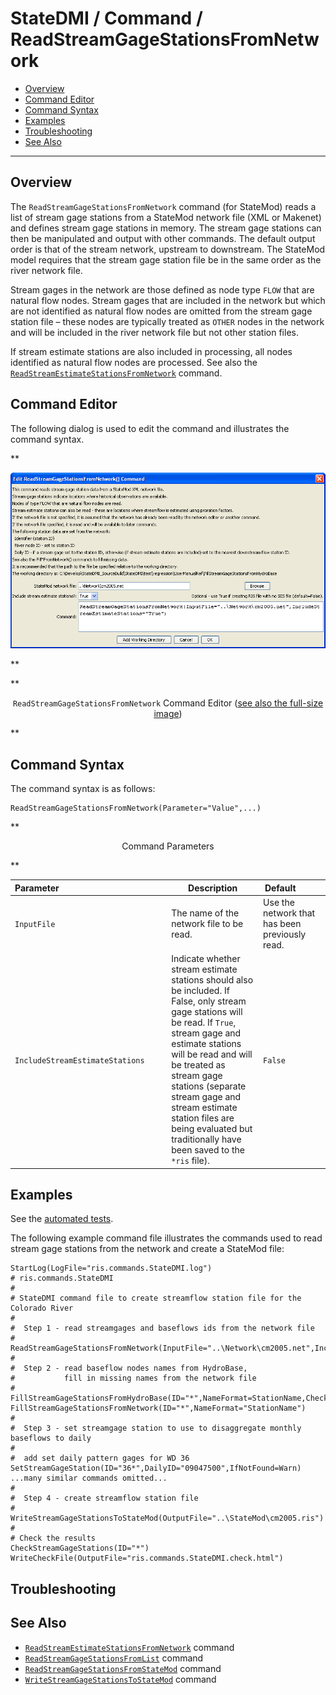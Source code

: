# StateDMI / Command / ReadStreamGageStationsFromNetwork #

* [Overview](#overview)
* [Command Editor](#command-editor)
* [Command Syntax](#command-syntax)
* [Examples](#examples)
* [Troubleshooting](#troubleshooting)
* [See Also](#see-also)

-------------------------

## Overview ##

The `ReadStreamGageStationsFromNetwork` command (for StateMod)
reads a list of stream gage stations from a StateMod network file (XML or Makenet) and defines stream gage stations in memory.
The stream gage stations can then be manipulated and output with other commands.
The default output order is that of the stream network, upstream to downstream.
The StateMod model requires that the stream gage station file be in the same order as the river network file.

Stream gages in the network are those defined as node type `FLOW` that are natural flow nodes.
Stream gages that are included in the network but which are not identified as
natural flow nodes are omitted from the stream gage station file – these nodes are typically
treated as `OTHER` nodes in the network and will be included in the river network file but not other station files.

If stream estimate stations are also included in processing,
all nodes identified as natural flow nodes are processed.  See also the
[`ReadStreamEstimateStationsFromNetwork`](../ReadStreamEstimateStationsFromNetwork/ReadStreamEstimateStationsFromNetwork.md) command.

## Command Editor ##

The following dialog is used to edit the command and illustrates the command syntax.

**<p style="text-align: center;">
![ReadStreamGageStationsFromNetwork](ReadStreamGageStationsFromNetwork.png)
</p>**

**<p style="text-align: center;">
`ReadStreamGageStationsFromNetwork` Command Editor (<a href="../ReadStreamGageStationsFromNetwork.png">see also the full-size image</a>)
</p>**

## Command Syntax ##

The command syntax is as follows:

```text
ReadStreamGageStationsFromNetwork(Parameter="Value",...)
```
**<p style="text-align: center;">
Command Parameters
</p>**

| **Parameter**&nbsp;&nbsp;&nbsp;&nbsp;&nbsp;&nbsp;&nbsp;&nbsp;&nbsp;&nbsp;&nbsp;&nbsp;&nbsp;&nbsp;&nbsp;&nbsp;&nbsp;&nbsp;&nbsp;&nbsp;&nbsp;&nbsp;&nbsp;&nbsp;&nbsp;&nbsp;&nbsp;&nbsp;&nbsp;&nbsp;&nbsp;&nbsp;&nbsp;&nbsp;&nbsp;&nbsp;&nbsp;&nbsp;&nbsp;&nbsp;&nbsp;&nbsp;&nbsp;&nbsp; | **Description** | **Default**&nbsp;&nbsp;&nbsp;&nbsp;&nbsp;&nbsp;&nbsp;&nbsp;&nbsp;&nbsp; |
| --------------|-----------------|----------------- |
| `InputFile` | The name of the network file to be read. | Use the network that has been previously read. |
| `IncludeStreamEstimateStations` | Indicate whether stream estimate stations should also be included.  If False, only stream gage stations will be read.  If `True`, stream gage and estimate stations will be read and will be treated as stream gage stations (separate stream gage and stream estimate station files are being evaluated but traditionally have been saved to the `*ris` file). | `False` |

## Examples ##

See the [automated tests](https://github.com/OpenCDSS/cdss-app-statedmi-test/tree/master/test/regression/commands/ReadStreamGageStationsFromNetwork).

The following example command file illustrates the commands used to read stream gage stations from the network and create a StateMod file:

```
StartLog(LogFile="ris.commands.StateDMI.log")
# ris.commands.StateDMI
#
# StateDMI command file to create streamflow station file for the Colorado River
#
#  Step 1 - read streamgages and baseflows ids from the network file
#
ReadStreamGageStationsFromNetwork(InputFile="..\Network\cm2005.net",IncludeStreamEstimateStations="True")
#
#  Step 2 - read baseflow nodes names from HydroBase,
#           fill in missing names from the network file
#
FillStreamGageStationsFromHydroBase(ID="*",NameFormat=StationName,CheckStructures=True)
FillStreamGageStationsFromNetwork(ID="*",NameFormat="StationName")
#
#  Step 3 - set streamgage station to use to disaggregate monthly baseflows to daily
#
#  add set daily pattern gages for WD 36
SetStreamGageStation(ID="36*",DailyID="09047500",IfNotFound=Warn)
...many similar commands omitted...
#
#  Step 4 - create streamflow station file
#
WriteStreamGageStationsToStateMod(OutputFile="..\StateMod\cm2005.ris")
#
# Check the results
CheckStreamGageStations(ID="*")
WriteCheckFile(OutputFile="ris.commands.StateDMI.check.html")
```

## Troubleshooting ##

## See Also ##

* [`ReadStreamEstimateStationsFromNetwork`](../ReadStreamEstimateStationsFromNetwork/ReadStreamEstimateStationsFromNetwork.md) command
* [`ReadStreamGageStationsFromList`](../ReadStreamGageStationsFromList/ReadStreamGageStationsFromList.md) command
* [`ReadStreamGageStationsFromStateMod`](../ReadStreamGageStationsFromStateMod/ReadStreamGageStationsFromStateMod.md) command
* [`WriteStreamGageStationsToStateMod`](../WriteStreamGageStationsToStateMod/WriteStreamGageStationsToStateMod.md) command
